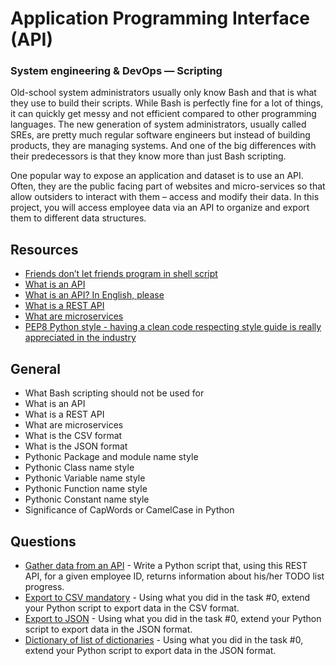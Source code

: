 # Application Programming Interface (API)
### System engineering & DevOps ― Scripting
Old-school system administrators usually only know Bash and that is what they use to build their scripts. While Bash is perfectly fine for a lot of things, it can quickly get messy and not efficient compared to other programming languages. The new generation of system administrators, usually called SREs, are pretty much regular software engineers but instead of building products, they are managing systems. And one of the big differences with their predecessors is that they know more than just Bash scripting.

One popular way to expose an application and dataset is to use an API. Often, they are the public facing part of websites and micro-services so that allow outsiders to interact with them – access and modify their data. In this project, you will access employee data via an API to organize and export them to different data structures.


## Resources
- [Friends don’t let friends program in shell script](https://www.turnkeylinux.org/blog/friends-dont-let-friends-program-shell-script)
- [What is an API](https://www.webopedia.com/definitions/api/)
- [What is an API? In English, please](https://www.freecodecamp.org/news/what-is-an-api-in-english-please-b880a3214a82/)
- [What is a REST API](https://www.sitepoint.com/rest-api/)
- [What are microservices](https://smartbear.com/solutions/microservices/)
- [PEP8 Python style - having a clean code respecting style guide is really appreciated in the industry](https://www.python.org/dev/peps/pep-0008/)

## General
- What Bash scripting should not be used for
- What is an API
- What is a REST API
- What are microservices
- What is the CSV format
- What is the JSON format
- Pythonic Package and module name style
- Pythonic Class name style
- Pythonic Variable name style
- Pythonic Function name style
- Pythonic Constant name style
- Significance of CapWords or CamelCase in Python

## Questions
- [Gather data from an API](https://github.com/musakanneh/alx-system_engineering-devops/blob/master/0x15-api/0-gather_data_from_an_API.py) - Write a Python script that, using this REST API, for a given employee ID, returns information about his/her TODO list progress.
- [Export to CSV mandatory](https://github.com/musakanneh/alx-system_engineering-devops/blob/master/0x15-api/1-export_to_CSV.py) - Using what you did in the task #0, extend your Python script to export data in the CSV format.
- [ Export to JSON](https://github.com/musakanneh/alx-system_engineering-devops/blob/master/0x15-api/2-export_to_JSON.py) - Using what you did in the task #0, extend your Python script to export data in the JSON format.
- [ Dictionary of list of dictionaries](https://github.com/musakanneh/alx-system_engineering-devops/blob/master/0x15-api/3-dictionary_of_list_of_dictionaries.py) - Using what you did in the task #0, extend your Python script to export data in the JSON format.
